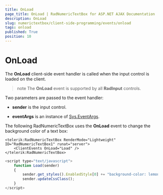 ```yaml
---
title: OnLoad
page_title: OnLoad | RadNumericTextBox for ASP.NET AJAX Documentation
description: OnLoad
slug: numerictextbox/client-side-programming/events/onload
tags: onload
published: True
position: 10
---
```


# OnLoad



The **OnLoad** client-side event handler is called when the input control is loaded on the client.

>note The **OnLoad** event is supported by all **RadInput** controls.
>


Two parameters are passed to the event handler:

* **sender** is the input control.

* **eventArgs** is an instance of [Sys.EventArgs](http://www.asp.net/AJAX/Documentation/Live/ClientReference/Sys/EventArgsClass/default.aspx).

The following RadNumericTextBox uses the **OnLoad** event to change the background color of a text box:

````ASPNET
<telerik:RadNumericTextBox RenderMode="Lightweight" ID="RadNumericTextBox1" runat="server">
	<ClientEvents OnLoad="Load" />
</telerik:RadNumericTextBox>
````



````JavaScript
<script type="text/javascript">
	function Load(sender)
	{
		sender.get_styles().EnabledStyle[0] += "background-color: lemonchiffon;";
		sender.updateCssClass();
	}
</script>
````


